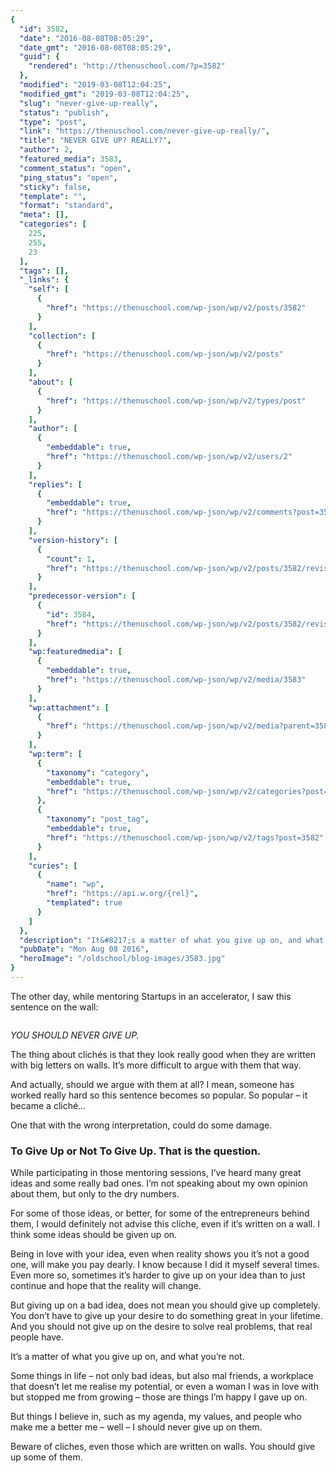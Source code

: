 ```yaml
---
{
  "id": 3582,
  "date": "2016-08-08T08:05:29",
  "date_gmt": "2016-08-08T08:05:29",
  "guid": {
    "rendered": "http://thenuschool.com/?p=3582"
  },
  "modified": "2019-03-08T12:04:25",
  "modified_gmt": "2019-03-08T12:04:25",
  "slug": "never-give-up-really",
  "status": "publish",
  "type": "post",
  "link": "https://thenuschool.com/never-give-up-really/",
  "title": "NEVER GIVE UP? REALLY?",
  "author": 2,
  "featured_media": 3583,
  "comment_status": "open",
  "ping_status": "open",
  "sticky": false,
  "template": "",
  "format": "standard",
  "meta": [],
  "categories": [
    225,
    255,
    23
  ],
  "tags": [],
  "_links": {
    "self": [
      {
        "href": "https://thenuschool.com/wp-json/wp/v2/posts/3582"
      }
    ],
    "collection": [
      {
        "href": "https://thenuschool.com/wp-json/wp/v2/posts"
      }
    ],
    "about": [
      {
        "href": "https://thenuschool.com/wp-json/wp/v2/types/post"
      }
    ],
    "author": [
      {
        "embeddable": true,
        "href": "https://thenuschool.com/wp-json/wp/v2/users/2"
      }
    ],
    "replies": [
      {
        "embeddable": true,
        "href": "https://thenuschool.com/wp-json/wp/v2/comments?post=3582"
      }
    ],
    "version-history": [
      {
        "count": 1,
        "href": "https://thenuschool.com/wp-json/wp/v2/posts/3582/revisions"
      }
    ],
    "predecessor-version": [
      {
        "id": 3584,
        "href": "https://thenuschool.com/wp-json/wp/v2/posts/3582/revisions/3584"
      }
    ],
    "wp:featuredmedia": [
      {
        "embeddable": true,
        "href": "https://thenuschool.com/wp-json/wp/v2/media/3583"
      }
    ],
    "wp:attachment": [
      {
        "href": "https://thenuschool.com/wp-json/wp/v2/media?parent=3582"
      }
    ],
    "wp:term": [
      {
        "taxonomy": "category",
        "embeddable": true,
        "href": "https://thenuschool.com/wp-json/wp/v2/categories?post=3582"
      },
      {
        "taxonomy": "post_tag",
        "embeddable": true,
        "href": "https://thenuschool.com/wp-json/wp/v2/tags?post=3582"
      }
    ],
    "curies": [
      {
        "name": "wp",
        "href": "https://api.w.org/{rel}",
        "templated": true
      }
    ]
  },
  "description": "It&#8217;s a matter of what you give up on, and what you&#8217;re not.",
  "pubDate": "Mon Aug 08 2016",
  "heroImage": "/oldschool/blog-images/3583.jpg"
}
---
```



<p>The other day, while mentoring Startups in an accelerator, I saw this sentence on the wall:</p>



<figure class="wp-block-image"><img src="https://static1.squarespace.com/static/5463151ee4b0cbd962f27f1a/t/5953c28e78d171b8a62ae5f3/1498661524256/?format=1500w" alt=""/></figure>



<p><em>YOU SHOULD NEVER GIVE UP.</em></p>



<p>The thing about clichés is that they look really good when they are written with big letters on walls. It&#8217;s more difficult to argue with them that way.</p>



<p>And actually, should we argue with them at all? I mean, someone has worked really hard so this sentence becomes so popular. So popular &#8211; it became a cliché&#8230;</p>



<p>One that with the wrong interpretation, could do some damage.</p>



<h3>To Give Up or Not To Give Up. That is the question.</h3>



<p>While participating in those mentoring sessions, I&#8217;ve heard many great ideas and some really bad ones. I&#8217;m not speaking about my own opinion about them, but only to the dry numbers.</p>



<p>For some of those ideas, or better, for some of the entrepreneurs behind them, I would definitely not advise this cliche, even if it&#8217;s written on a wall. I think some ideas should be given up on.</p>



<p>Being in love with your idea, even when reality shows you it&#8217;s not a good one,&nbsp;will make you pay dearly. I know because I did it myself several times. Even more so, sometimes it&#8217;s harder to give up on your idea than to just continue and hope that the reality will change.</p>



<p>But giving up on a bad idea, does not mean you should give up completely. You don&#8217;t have to give up your desire to do something great in your lifetime. And you should not give up on the desire to solve real problems, that real people have.&nbsp;</p>



<p>It&#8217;s a matter of what you give up on, and what you&#8217;re not.</p>



<p>Some things in life &#8211; not only bad ideas, but also mal friends, a workplace that doesn&#8217;t let me realise my potential, or even a woman I was in love with but stopped me from growing &#8211; those are things I&#8217;m happy I gave up on.&nbsp;</p>



<p>But things I believe in, such as my agenda, my values, and people who make me a better me &#8211; well &#8211; I should never give up on them.</p>



<p>Beware of cliches, even those which are written on walls. You should give up some of them.<br></p>